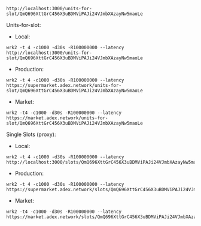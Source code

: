 


```
http://localhost:3000/units-for-slot/QmQ696XttGrC456X3uBDMViPAJi24VJmbXAzayNw5maoLe
```

Units-for-slot:

* Local:

```
wrk2 -t 4 -c1000 -d30s -R100000000 --latency http://localhost:3000/units-for-slot/QmQ696XttGrC456X3uBDMViPAJi24VJmbXAzayNw5maoLe
```

* Production:

```
wrk2 -t 4 -c1000 -d30s -R100000000 --latency https://supermarket.adex.network/units-for-slot/QmQ696XttGrC456X3uBDMViPAJi24VJmbXAzayNw5maoLe
```

* Market:

```
wrk2 -t4 -c1000 -d30s -R100000000 --latency https://market.adex.network/units-for-slot/QmQ696XttGrC456X3uBDMViPAJi24VJmbXAzayNw5maoLe
```

Single Slots (proxy):

* Local:

```
wrk2 -t 4 -c1000 -d30s -R100000000 --latency http://localhost:3000/slots/QmQ696XttGrC456X3uBDMViPAJi24VJmbXAzayNw5maoLe
```

* Production:

```
wrk2 -t 4 -c1000 -d30s -R100000000 --latency https://supermarket.adex.network/slots/QmQ696XttGrC456X3uBDMViPAJi24VJmbXAzayNw5maoLe
```

* Market:

```
wrk2 -t4 -c1000 -d30s -R100000000 --latency https://market.adex.network/slots/QmQ696XttGrC456X3uBDMViPAJi24VJmbXAzayNw5maoLe
```
